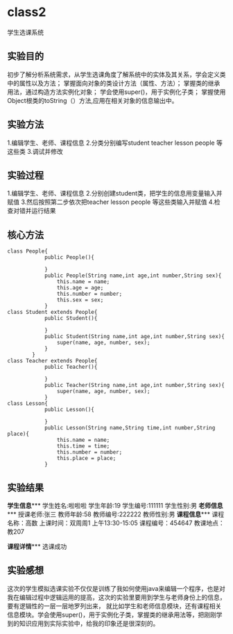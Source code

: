 # class2
学生选课系统

## 实验目的
初步了解分析系统需求，从学生选课角度了解系统中的实体及其关系，学会定义类中的属性以及方法；
掌握面向对象的类设计方法（属性、方法）；
掌握类的继承用法，通过构造方法实例化对象；
学会使用super()，用于实例化子类；
掌握使用Object根类的toString（）方法,应用在相关对象的信息输出中。

## 实验方法
1.编辑学生、老师、课程信息
2.分类分别编写student teacher  lesson people 等这些类
3.调试并修改

## 实验过程
1.编辑学生、老师、课程信息
2.分别创建student类，把学生的信息用变量输入并赋值
3.然后按照第二步依次把teacher  lesson people 等这些类输入并赋值
4.检查对错并运行结果

## 核心方法
```
class People{
		    public People(){

		    }
		    public People(String name,int age,int number,String sex){
		        this.name = name;
		        this.age = age;
		        this.number = number;
		        this.sex = sex;
		    }
class Student extends People{
		    public Student(){

		    }
		    public Student(String name,int age,int number,String sex){
		        super(name, age, number, sex);
		    }
		}
class Teacher extends People{
		    public Teacher(){

		    }
		    public Teacher(String name,int age,int number,String sex){
		        super(name, age, number, sex);
		    }
class Lesson{
		    public Lesson(){

		    }
		    public Lesson(String name,String time,int number,String place){
		        this.name = name;
		        this.time = time;
		        this.number = number;
		        this.place = place;
		    }
```

## 实验结果
******************学生信息*********************
学生姓名:啦啦啦
学生年龄:19
学生编号:111111
学生性别:男
******************老师信息*********************
授课老师:张三
教师年龄:58
教师编号:222222
教师性别:男
******************课程信息*********************
课程名称：高数
上课时间：双周周1 上午13:30-15:05
课程编号：454647
教课地点：教207

******************课程详情*********************
选课成功

## 实验感想
这次的学生模拟选课实验不仅仅是训练了我如何使用java来编辑一个程序，也是对我在编辑过程中逻辑运用的提高，这次的实验里要用到学生与老师身份上的信息，要有逻辑性的一层一层地罗列出来，
就比如学生和老师信息模块，还有课程相关信息模块。学会使用super()，用于实例化子类，掌握类的继承用法等，把刚刚学到的知识应用到实际实验中，给我的印象还是很深刻的。
